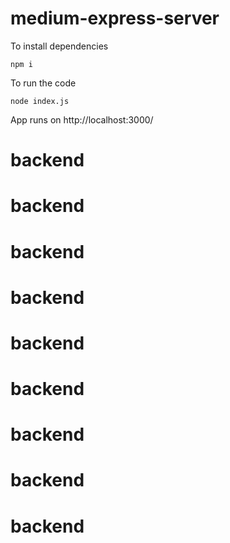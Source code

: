 # medium-express-server

To install dependencies

```
npm i
```

To run the code

```
node index.js
```

App runs on http://localhost:3000/
# backend
# backend
# backend
# backend
# backend
# backend
# backend
# backend
# backend
